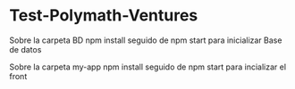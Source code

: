 # Test-Polymath-Ventures

Sobre la carpeta BD npm install seguido de npm start para inicializar Base de datos

Sobre la carpeta my-app npm install seguido de npm start para incializar el front
